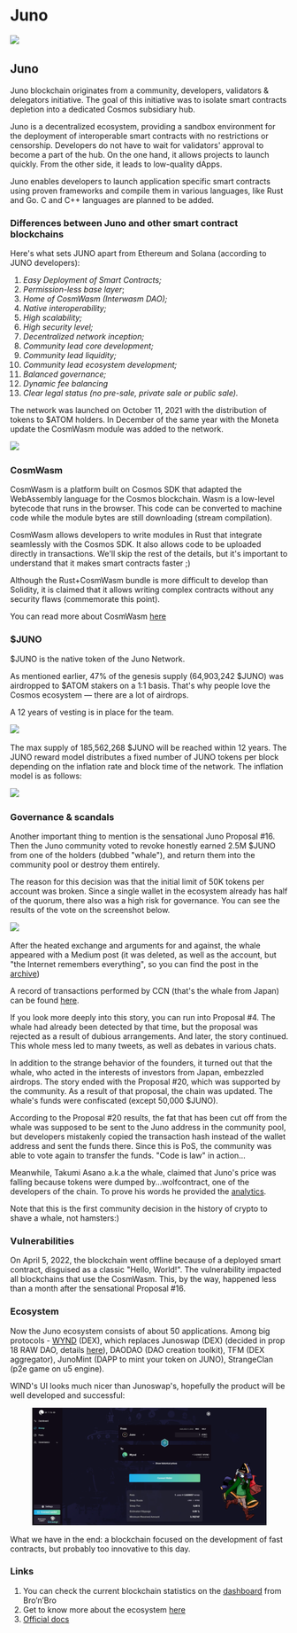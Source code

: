 # Juno

![](https://img4.teletype.in/files/f8/6c/f86cc85f-01a0-4568-a019-22c6435e9b1b.png)

## Juno <a href="#uler" id="uler"></a>

Juno blockchain originates from a community, developers, validators & delegators initiative. The goal of this initiative was to isolate smart contracts depletion into a dedicated Cosmos subsidiary hub.

Juno is a decentralized ecosystem, providing a sandbox environment for the deployment of interoperable smart contracts with no restrictions or censorship. Developers do not have to wait for validators' approval to become a part of the hub. On the one hand, it allows projects to launch quickly. From the other side, it leads to low-quality dApps.&#x20;

Juno enables developers to launch application specific smart contracts using proven frameworks and compile them in various languages, like Rust and Go. C and C++ languages are planned to be added.

### **Differences between Juno and other smart contract blockchains**

Here's what sets JUNO apart from Ethereum and Solana (according to JUNO developers):

1. _Easy Deployment of Smart Contracts;_
2. _Permission-less base layer_;
3. _Home of CosmWasm (Interwasm DAO);_
4. _Native interoperability;_
5. _High scalability;_
6. _High security level;_
7. _Decentralized network inception;_
8. _Community lead core development;_
9. _Community lead liquidity;_
10. _Community lead ecosystem development;_
11. _Balanced governance;_
12. _Dynamic fee balancing_
13. _Сlear legal status (no pre-sale, private sale or public sale)._

The network was launched on October 11, 2021 with the distribution of tokens to $ATOM holders. In December of the same year with the Moneta update the CosmWasm module was added to the network.

![](https://telegra.ph/file/edd1d4ad1a5af58ef5344.png)

### CosmWasm <a href="#cosmwasm" id="cosmwasm"></a>

CosmWasm is a platform built on Cosmos SDK that adapted the WebAssembly language for the Cosmos blockchain. Wasm is a low-level bytecode that runs in the browser. This code can be converted to machine code while the module bytes are still downloading (stream compilation).

CosmWasm allows developers to write modules in Rust that integrate seamlessly with the Cosmos SDK. It also allows code to be uploaded directly in transactions. We'll skip the rest of the details, but it's important to understand that it makes smart contracts faster ;)

Although the Rust+CosmWasm bundle is more difficult to develop than Solidity, it is claimed that it allows writing complex contracts without any security flaws (commemorate this point).&#x20;

You can read more about CosmWasm [here](https://docs.junonetwork.io/juno/home-of-cosmwasm.)

### $JUNO <a href="#token-juno" id="token-juno"></a>

$JUNO is the native token of the Juno Network.

As mentioned earlier, 47% of the genesis supply (64,903,242 $JUNO) was airdropped to $ATOM stakers on a 1:1 basis. That's why people love the Cosmos ecosystem — there are a lot of airdrops.&#x20;

A 12 years of vesting is in place for the team.&#x20;

![](https://telegra.ph/file/4f419f7d78451f7dc6292.png)

The max supply of 185,562,268 $JUNO will be reached within 12 years. The JUNO reward model distributes a fixed number of JUNO tokens per block depending on the inflation rate and block time of the network. The inflation model is as follows:

![](https://telegra.ph/file/4af0ab56dcdab1316ab4d.png)

### Governance & scandals <a href="#gavernans" id="gavernans"></a>

Another important thing to mention is the sensational Juno Proposal #16. Then the Juno community voted to revoke honestly earned 2.5M $JUNO from one of the holders (dubbed "whale"), and return them into the community pool or destroy them entirely.

The reason for this decision was that the initial limit of 50K tokens per account was broken. Since a single wallet in the ecosystem already has half of the quorum, there also was a high risk for governance. You can see the results of the vote on the screenshot below.

![](https://telegra.ph/file/b8a6d8d292416476384ab.png)

After the heated exchange and arguments for and against, the whale appeared with a Medium post (it was deleted, as well as the account, but "the Internet remembers everything", so you can find the post in the [archive](https://web.archive.org/web/20220313021752/https://medium.com/@WhaleJuno/our-statement-on-juno-prop-16-5a06b26e6cff))

A record of transactions performed by CCN (that's the whale from Japan) can be found [here](https://docs.google.com/spreadsheets/d/1McQE3Ot-QkAElou6\_Qs1TS9ZaCHeTVp0dYRAWZ7TOYM/edit#gid=0).

If you look more deeply into this story, you can run into Proposal #4. The whale had already been detected by that time, but the proposal was rejected as a result of dubious arrangements. And later, the story continued. This whole mess led to many tweets, as well as debates in various chats.

In addition to the strange behavior of the founders, it turned out that the whale, who acted in the interests of investors from Japan, embezzled airdrops. The story ended with the Proposal #20, which was supported by the community. As a result of that proposal, the chain was updated. The whale's funds were confiscated (except 50,000 $JUNO).&#x20;

According to the Proposal #20 results, the fat that has been cut off from the whale was supposed to be sent to the Juno address in the community pool, but developers mistakenly copied the transaction hash instead of the wallet address and sent the funds there. Since this is PoS, the community was able to vote again to transfer the funds. "Code is law" in action…

Meanwhile, Takumi Asano a.k.a the whale, claimed that Juno's price was falling because tokens were dumped by...wolfcontract, one of the developers of the chain. To prove his words he provided the [analytics](https://docs.google.com/spreadsheets/d/1kQYL-lu3UNJqzLArhbTAFOpFjWm5Wa7-RStS-coMuys/edit).

Note that this is the first community decision in the history of crypto to shave a whale, not hamsters:)

### **Vulnerabilities**

On April 5, 2022, the blockchain went offline because of a deployed smart contract, disguised as a classic "Hello, World!". The vulnerability impacted all blockchains that use the CosmWasm. This, by the way, happened less than a month after the sensational Proposal #16.

### **Ecosystem**

Now the Juno ecosystem consists of about 50 applications. Among big protocols - [WYND](https://app.wynddao.com) (DEX), which replaces Junoswap (DEX) (decided in prop 18 RAW DAO, details [here](https://www.rawdao.zone/vote/18)), DAODAO (DAO creation toolkit), TFM (DEX aggregator), JunoMint (DAPP to mint your token on JUNO), StrangeClan (p2e game on u5 engine).

WIND's UI looks much nicer than Junoswap's, hopefully the product will be well developed and successful:

<figure><img src="../../.gitbook/assets/image.png" alt=""><figcaption></figcaption></figure>

What we have in the end: a blockchain focused on the development of fast contracts, but probably too innovative to this day.

### Links <a href="#ssylki" id="ssylki"></a>

1. You can check the current blockchain statistics on the [dashboard](https://monitor.bronbro.io/d/juno-stats/juno-stats?orgId=2\&refresh=5s) from Bro’n’Bro
2. Get to know more about the ecosystem [here](https://www.junonetwork.io/ecosystem/)
3. [Official docs](https://docs.junonetwork.io/)
